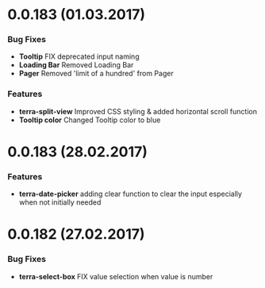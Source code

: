 <a name="0.0.183"></a>
# 0.0.183 (01.03.2017)

### Bug Fixes
* **Tooltip** FIX deprecated input naming
* **Loading Bar** Removed Loading Bar
* **Pager** Removed 'limit of a hundred' from Pager 

### Features
* **terra-split-view** Improved CSS styling & added horizontal scroll function
* **Tooltip color** Changed Tooltip color to blue

<a name="0.0.182"></a>
# 0.0.183 (28.02.2017)

### Features
* **terra-date-picker** adding clear function to clear the input especially when not initially needed

<a name="0.0.182"></a>
# 0.0.182 (27.02.2017)

### Bug Fixes
* **terra-select-box** FIX value selection when value is number
